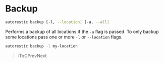 # Backup

```bash
autorestic backup [-l, --location] [-a, --all]
```

Performs a backup of all locations if the `-a` flag is passed. To only backup some locations pass one or more `-l` or `--location` flags.

```bash
autorestic backup -l my-location
```

> :ToCPrevNext

